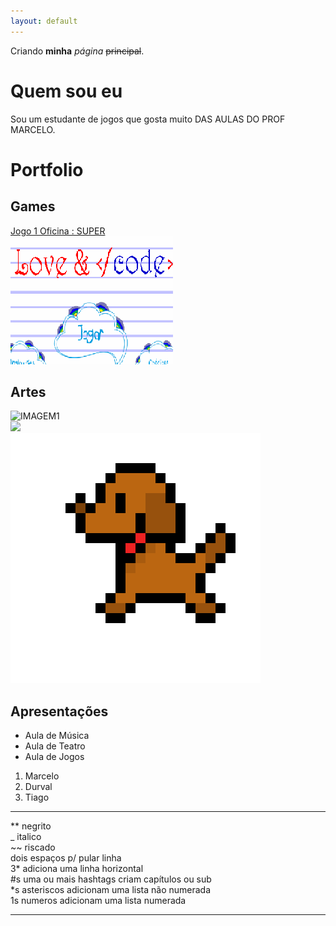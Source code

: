 ```yaml
---
layout: default
---
```


Criando **minha** _página_ ~~principal~~.

# Quem sou eu

Sou um estudante de jogos que gosta muito DAS AULAS DO PROF MARCELO.  
  
# Portfolio

## Games

[Jogo 1 Oficina : SUPER](https://zevictor.github.io/CapWhite/)  
[![](jogo1.png)](https://zevictor.github.io/Love&Code/)  

## Artes

![IMAGEM1](https://365psd.com/images/istock/previews/1059/105919761-illustration-design-pixel-art-dog-cool.jpg)  
![](https://365psd.com/images/istock/previews/1059/105919761-illustration-design-pixel-art-dog-cool.jpg)  
![](cachorrineo.png)

## Apresentações
* Aula de Música
* Aula de Teatro
* Aula de Jogos
1. Marcelo
2. Durval
3. Tiago



* * *

** negrito  
_  italico  
~~ riscado  
   dois espaços p/ pular linha  
3* adiciona uma linha horizontal  
#s uma ou mais hashtags criam capítulos ou sub  
*s asteriscos adicionam uma lista não numerada  
1s numeros adicionam uma lista numerada  

* * *
